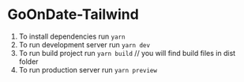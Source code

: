 # GoOnDate-Tailwind

1. To install dependencies run `yarn`
1. To run development server run `yarn dev`
1. To run build project run `yarn build` // you will find build files in dist folder
1. To run production server run `yarn preview`
